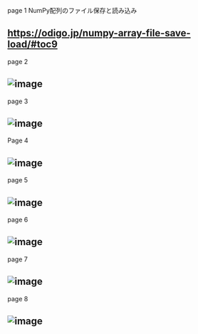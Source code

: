 page 1
NumPy配列のファイル保存と読み込み

https://odigo.jp/numpy-array-file-save-load/#toc9
-
page 2

![image](https://github.com/user-attachments/assets/4ce02be6-8b36-4c97-9667-a95cfd2659df)
-
page 3

![image](https://github.com/user-attachments/assets/ecbbeef1-78e5-4fdc-8439-1f6443378ace)
-
Page 4

![image](https://github.com/user-attachments/assets/b7e54317-2057-44b1-8ffc-a78f36dbaf5c)
-
page 5

![image](https://github.com/user-attachments/assets/f2a681a4-52db-4b18-9452-1549c36cf77a)
-
page 6

![image](https://github.com/user-attachments/assets/d6f5e978-ee1c-4500-b479-f6472aa245dc)
-
page 7

![image](https://github.com/user-attachments/assets/aa7799cd-0c0c-4bd1-bbed-7c054ec56f6c)
-
page 8

![image](https://github.com/user-attachments/assets/a0b8bc77-75c6-49aa-9f74-aef84ef2c8fc)
-
